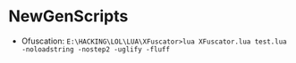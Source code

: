 # NewGenScripts

* Ofuscation: `E:\HACKING\LOL\LUA\XFuscator>lua XFuscator.lua test.lua -noloadstring -nostep2 -uglify -fluff`
